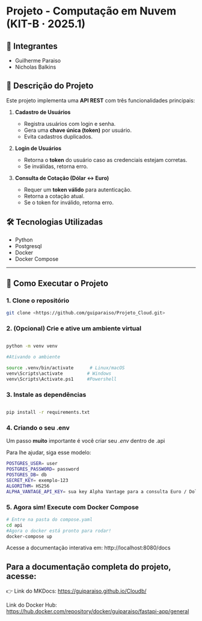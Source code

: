 # Projeto - Computação em Nuvem (KIT-B · 2025.1)

## 👥 Integrantes

- Guilherme Paraiso  
- Nicholas Balkins


## 🧾 Descrição do Projeto

Este projeto implementa uma **API REST** com três funcionalidades principais:

1. **Cadastro de Usuários**  
   - Registra usuários com login e senha.  
   - Gera uma **chave única (token)** por usuário.  
   - Evita cadastros duplicados.

2. **Login de Usuários**  
   - Retorna o **token** do usuário caso as credenciais estejam corretas.  
   - Se inválidas, retorna erro.

3. **Consulta de Cotação (Dólar ↔ Euro)**  
   - Requer um **token válido** para autenticação.  
   - Retorna a cotação atual.  
   - Se o token for inválido, retorna erro.


## 🛠️ Tecnologias Utilizadas

- Python  
- Postgresql  
- Docker  
- Docker Compose

---

## 🧪 Como Executar o Projeto

### 1. Clone o repositório

```bash
git clone <https://github.com/guiparaiso/Projeto_Cloud.git>

```

### 2. (Opcional) Crie e ative um ambiente virtual

``` bash

python -m venv venv

#Ativando o ambiente

source .venv/bin/activate      # Linux/macOS
venv\Scripts\activate         # Windows
venv\Scripts\Activate.ps1     #Powershell

```

### 3. Instale as dependências
```bash

pip install -r requirements.txt

```

### 4. Criando o seu .env

Um passo **muito** importante é você criar seu  _.env_ dentro de .api

Para lhe ajudar, siga esse modelo:

```bash
POSTGRES_USER= user
POSTGRES_PASSWORD= password
POSTGRES_DB= db
SECRET_KEY= exemplo-123
ALGORITHM= HS256
ALPHA_VANTAGE_API_KEY= sua key Alpha Vantage para a consulta Euro / Dolar funcionar!
```

### 5. Agora sim! Execute com Docker Compose

```bash
# Entre na pasta do compose.yaml
cd api
#Agora o docker está pronto para rodar!
docker-compose up
```

Acesse a documentação interativa em:
 http://localhost:8080/docs

## Para a documentação completa do projeto, acesse:

👉 Link do MKDocs: https://guiparaiso.github.io/Cloudb/



Link do Docker Hub:  https://hub.docker.com/repository/docker/guiparaiso/fastapi-app/general

